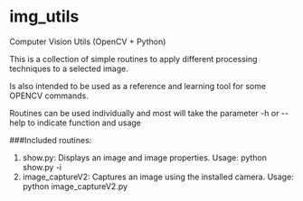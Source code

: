 # img_utils
Computer Vision Utils (OpenCV + Python)

This is a collection of simple routines to apply different processing techniques to a selected image.

Is also intended to be used as a reference and learning tool for some OPENCV commands.

Routines can be used individually and most will take the parameter -h or --help to indicate function and usage

###Included routines:  
1. show.py: Displays an image and image properties. Usage: python show.py -i <imageFile>
2. image_captureV2: Captures an image using the installed camera. Usage: python image_captureV2.py

